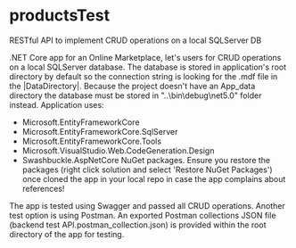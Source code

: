 # productsTest
RESTful API to implement CRUD operations on a local SQLServer DB

.NET Core app for an Online Marketplace, let's users for CRUD operations on a local SQLServer database.
The database is stored in application's root directory by default so the connection string is looking for the .mdf file in the |DataDirectory|.
Because the project doesn't have an App_data directory the database must be stored in "..\bin\debug\net5.0" folder instead.
Application uses:
- Microsoft.EntityFrameworkCore
- Microsoft.EntityFrameworkCore.SqlServer
- Microsoft.EntityFrameworkCore.Tools
- Microsoft.VisualStudio.Web.CodeGeneration.Design
- Swashbuckle.AspNetCore
NuGet packages. Ensure you restore the packages (right click solution and select 'Restore NuGet Packages') once cloned the app in your local repo in case the app complains
about references!

The app is tested using Swagger and passed all CRUD operations. Another test option is using Postman. An exported Postman collections JSON file 
(backend test API.postman_collection.json) is provided within the root directory of the app for testing.
